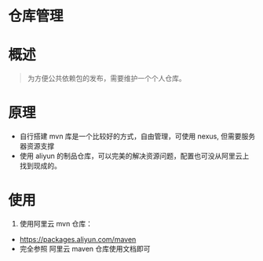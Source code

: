 # 仓库管理

# 概述
> 为方便公共依赖包的发布，需要维护一个个人仓库。

# 原理
- 自行搭建 mvn 库是一个比较好的方式，自由管理，可使用 nexus, 但需要服务器资源支撑
- 使用 aliyun 的制品仓库，可以完美的解决资源问题，配置也可没从阿里云上找到现成的。

# 使用
1. 使用阿里云 mvn 仓库：
- https://packages.aliyun.com/maven
- 完全参照 阿里云 maven 仓库使用文档即可

